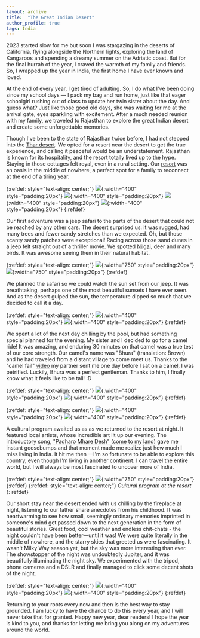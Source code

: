 ```yaml
---
layout: archive
title:  "The Great Indian Desert"
author_profile: true
tags: India
---
```


2023 started slow for me but soon I was stargazing in the deserts of California, flying alongside the Northern lights, exploring the land of Kangaroos and spending a dreamy summer on the Adriatic coast. But for the final hurrah of the year, I craved the warmth of my family and friends. So, I wrapped up the year in India, the first home I have ever known and loved. 

At the end of every year, I get tired of adulting. So, I do what I've been doing since my school days — I pack my bag and run home, just like that eager schoolgirl rushing out of class to update her twin sister about the day. And guess what? Just like those good old days, she was waiting for me at the arrival gate, eyes sparkling with excitement. After a much needed reunion with my family, we traveled to Rajasthan to explore the great Indian desert and create some unforgettable memories.

Though I've been to the state of Rajasthan twice before, I had not stepped into the [Thar desert](https://www.oneearth.org/ecoregions/thar-desert/). We opted for a resort near the desert to get the true experience, and calling it peaceful would be an understatement. Rajasthan is known for its hospitality, and the resort totally lived up to the hype. Staying in those cottages felt royal, even in a rural setting. Our [resort](https://www.manvar.com/stay/manvar-shergarh-the-desert-resort.html) was an oasis in the middle of nowhere, a perfect spot for a family to reconnect at the end of a tiring year.

{:refdef: style="text-align: center;"}
![](/images/Manvar1.jpg){:width="400" style="padding:20px"}
![](/images/Manvar3.jpg){:width="400" style="padding:20px"}
![](/images/Manvar2.jpg){:width="400" style="padding:20px"}
![](/images/Manvar4.jpg){:width="400" style="padding:20px"}
{:refdef}

Our first adventure was a jeep safari to the parts of the desert that could not be reached by any other cars. The desert surprised us: it was rugged, had many trees and fewer sandy stretches than we expected. Oh, but those scanty sandy patches were exceptional! Racing across those sand dunes in a jeep felt straight out of a thriller movie. We spotted [Nilgai](https://en.wikipedia.org/wiki/Nilgai), deer and many birds. It was awesome seeing them in their natural habitat.


{:refdef: style="text-align: center;"}
![](/images/Manvar5.jpg){:width="750" style="padding:20px"}
![](/images/Manvar7.jpg){:width="750" style="padding:20px"}
{:refdef}

We planned the safari so we could watch the sun set from our jeep. It was breathtaking, perhaps one of the most beautiful sunsets I have ever seen. And as the desert gulped the sun, the temperature dipped so much that we decided to call it a day.  

{:refdef: style="text-align: center;"}
![](/images/Manvar10.jpg){:width="400" style="padding:20px"}
![](/images/Manvar11.jpg){:width="400" style="padding:20px"}
{:refdef}

We spent a lot of the next day chilling by the pool, but had something special planned for the evening. My sister and I decided to go for a camel ride! It was amazing, and enduring 30 minutes on that camel was a true test of our core strength. Our camel's name was "Bhura" (translation: Brown) and he had traveled from a distant village to come meet us. Thanks to the "camel fail" [video](https://www.youtube.com/watch?v=-aNaNyWF4dY) my partner sent me one day before I sat on a camel, I was petrified. Luckily, Bhura was a perfect gentleman. Thanks to him, I finally know what it feels like to be tall! :D 


{:refdef: style="text-align: center;"}
![](/images/Manvar9.jpg){:width="400" style="padding:20px"}
![](/images/Manvar15.jpg){:width="400" style="padding:20px"}
{:refdef}

{:refdef: style="text-align: center;"}
![](/images/Manvar8.jpg){:width="400" style="padding:20px"}
![](/images/Manvar6.jpg){:width="400" style="padding:20px"}
{:refdef}

A cultural program awaited us as as we returned to the resort at night. It featured local artists, whose incredible art lit up our evening. The introductory song, ["Padharo Mhare Desh" (come to my land)](https://www.youtube.com/watch?v=fq9UfNG1pRc) gave me instant goosebumps and that moment made me realize just how much I miss living in India. It hit me then —I'm so fortunate to be able to explore this country, even though I'm living in another continent. I can travel the entire world, but I will always be most fascinated to uncover more of India.

{:refdef: style="text-align: center;"}
![](/images/Manvar12.jpg){:width="750" style="padding:20px"}
{:refdef}
{:refdef: style="text-align: center;"}
*Cultural program at the resort*
{: refdef}

Our short stay near the desert ended with us chilling by the fireplace at night, listening to our father share anecdotes from his childhood. It was heartwarming to see how small, seemingly ordinary memories imprinted in someone's mind get passed down to the next generation in the form of beautiful stories. Great food, cool weather and endless chit-chats - the night couldn't have been better—until it was! We were quite literally in the middle of nowhere, and the starry skies that greeted us were fascinating. It wasn't Milky Way season yet, but the sky was more interesting than ever. The showstopper of the night was undoubtedly Jupiter, and it was beautifully illuminating the night sky. We experimented with the tripod, phone cameras and a DSLR and finally managed to click some decent shots of the night. 

{:refdef: style="text-align: center;"}
![](/images/Manvar13.jpg){:width="400" style="padding:20px"}
![](/images/Manvar14.jpg){:width="400" style="padding:20px"}
{:refdef}

Returning to your roots every now and then is the best way to stay grounded. I am lucky to have the chance to do this every year, and I will never take that for granted. Happy new year, dear readers! I hope the year is kind to you, and thanks for letting me bring you along on my adventures around the world.  